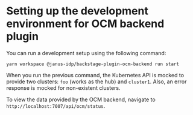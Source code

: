 # Setting up the development environment for OCM backend plugin

You can run a development setup using the following command:

```console
yarn workspace @janus-idp/backstage-plugin-ocm-backend run start
```

When you run the previous command, the Kubernetes API is mocked to provide two clusters: `foo` (works as the hub) and `cluster1`. Also, an error response is mocked for non-existent clusters.

To view the data provided by the OCM backend, navigate to `http://localhost:7007/api/ocm/status`.
